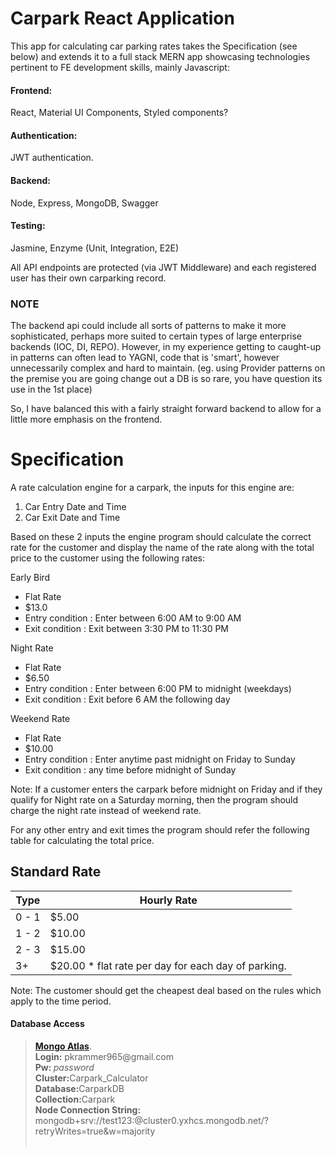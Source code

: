 <h1>Carpark React Application</h1> 



   

This app for calculating car parking rates takes the Specification 
(see below) and extends it to a full stack MERN app showcasing 
technologies pertinent to FE development skills, mainly Javascript:
<h4>Frontend:</h4> 
React, Material UI Components, Styled components?
<h4>Authentication:</h4> 
JWT authentication.
<h4>Backend:</h4> 
Node, Express, MongoDB, Swagger<br>

<h4>Testing:</h4> 
Jasmine, Enzyme (Unit, Integration, E2E)   

All API endpoints are protected (via JWT Middleware) and each registered user has their own carparking record.

<h3>NOTE</h3>
The backend api could include all sorts of patterns to make it more sophisticated,
perhaps more suited to certain types of large enterprise backends (IOC, DI, REPO). 
However, in my experience getting to caught-up in patterns can often lead to YAGNI, 
code that is 'smart', 
however unnecessarily complex and hard to maintain. (eg. using Provider patterns on the premise 
you are going change out a DB is so rare, you have question its use in the 
1st place)

So, I have balanced this with a fairly straight forward backend to allow 
for a little more emphasis on the frontend.   

<h1>Specification</h1>

A rate calculation engine for a carpark, the inputs for this engine are:
1. Car Entry Date and Time 
2. Car Exit Date and Time 

Based on these 2 inputs the engine program should calculate the correct rate for the customer and display the name of the rate along with the total price to the customer using the following rates:  

Early Bird
  - Flat Rate
  - $13.0
  - Entry condition : Enter between 6:00 AM to 9:00 AM
 - Exit condition : Exit between 3:30 PM to 11:30 PM
   
Night Rate
  - Flat Rate
  - $6.50
  - Entry condition : Enter between 6:00 PM to midnight (weekdays)
  - Exit condition : Exit before 6 AM the following day
   
Weekend Rate
  - Flat Rate
  - $10.00 
  - Entry condition : Enter anytime past midnight on Friday to Sunday
  - Exit condition : any time before midnight of Sunday

Note: If a customer enters the carpark before midnight on Friday and if they 
qualify for Night rate on a Saturday morning, then the program should charge 
the night rate instead of weekend rate.
  
For any other entry and exit times the program should refer the following 
table for calculating the total price. 

<h2>Standard Rate</h2>

| Type | Hourly Rate |
| ------ | ------ |
| 0 - 1 | $5.00|
| 1 - 2 | $10.00|
| 2 - 3 | $15.00|
| 3+ | $20.00 * flat rate per day for each day of parking.|

Note: The customer should get the cheapest deal based on the rules which 
apply to the time period.

<h4>Database Access</h4>
<blockquote>
<a href="https://cloud.mongodb.com/"><strong>Mongo Atlas</strong></a>.<br>
<strong>Login:</strong> pkrammer965@gmail.com<br>
<strong>Pw: </strong><em>password</em><br>
<strong>Cluster:</strong>Carpark_Calculator<br>
<strong>Database:</strong>CarparkDB<br>
<strong>Collection:</strong>Carpark<br>
<strong>Node Connection String:</strong> <br>
mongodb+srv://test123:<password>@cluster0.yxhcs.mongodb.net/<dbname>?retryWrites=true&w=majority<br><br>
</blockquote>


